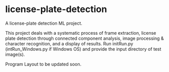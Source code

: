 # license-plate-detection
A license-plate detection ML project.

This project deals with a systematic process of frame extraction, license plate detection through connected component analysis,
image processing & character recognition, and a display of results.
Run initRun.py (intRun_Windows.py if Windows OS) and provide the input directory of test image(s).

Program Layout to be updated soon.
